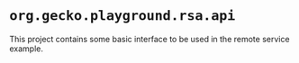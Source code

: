 # `org.gecko.playground.rsa.api`

This project contains some basic interface to be used in the remote service example.

